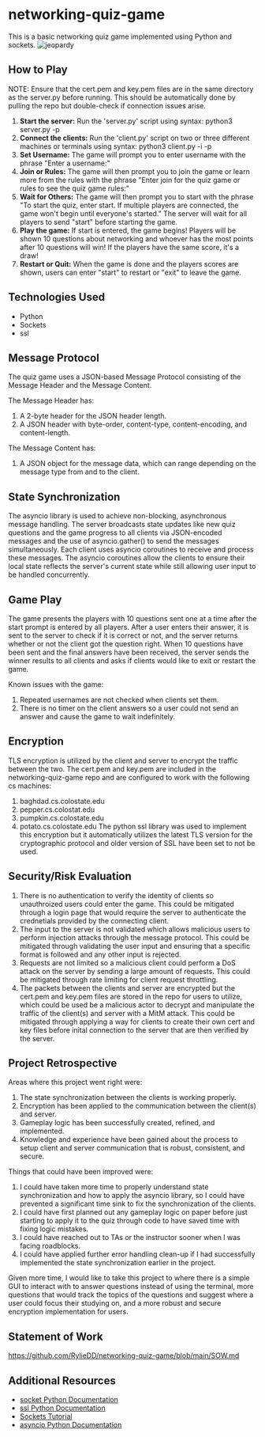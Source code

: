 # networking-quiz-game
This is a basic networking quiz game implemented using Python and sockets.
![jeopardy](https://github.com/user-attachments/assets/003effb0-ed99-4513-a5cd-e2f429822ffe)

## How to Play
NOTE: Ensure that the cert.pem and key.pem files are in the same directory as the server.py before running. This should be automatically done by pulling the repo but double-check if connection issues arise.
1. **Start the server:** Run the 'server.py' script using syntax: python3 server.py -p <port>
2. **Connect the clients:** Run the 'client.py' script on two or three different machines or terminals using syntax: python3 client.py -i <host> -p <port>
3. **Set Username:** The game will prompt you to enter username with the phrase "Enter a username:"
4. **Join or Rules:** The game will then prompt you to join the game or learn more from the rules with the phrase "Enter join for the quiz game or rules to see the quiz game rules:"
5. **Wait for Others:** The game will then prompt you to start with the phrase "To start the quiz, enter start. If multiple players are connected, the game won't begin until everyone's started." The server will wait for all players to send "start" before starting the game.
7. **Play the game:** If start is entered, the game begins! Players will be shown 10 questions about networking and whoever has the most points after 10 questions will win! If the players have the same score, it's a draw!
8. **Restart or Quit:** When the game is done and the players scores are shown, users can enter "start" to restart or "exit" to leave the game.

## Technologies Used
* Python
* Sockets
* ssl

## Message Protocol
The quiz game uses a JSON-based Message Protocol consisting of the Message Header and the Message Content. 

The Message Header has:
1. A 2-byte header for the JSON header length.
2. A JSON header with byte-order, content-type, content-encoding, and content-length.

The Message Content has:
1. A JSON object for the message data, which can range depending on the message type from and to the client.

## State Synchronization 
The asyncio library is used to achieve non-blocking, asynchronous message handling. The server broadcasts state updates like new quiz questions and the game progress to all clients via JSON-encoded messages and the use of asyncio.gather() to send the messages simultaneously. Each client uses asyncio coroutines to receive and process these messages. The asyncio coroutines allow the clients to ensure their local state reflects the server's current state while still allowing user input to be handled concurrently.

## Game Play
The game presents the players with 10 questions sent one at a time after the start prompt is entered by all players. After a user enters their answer, it is sent to the server to check if it is correct or not, and the server returns whether or not the client got the question right. When 10 questions have been sent and the final answers have been received, the server sends the winner results to all clients and asks if clients would like to exit or restart the game. 

Known issues with the game:
1. Repeated usernames are not checked when clients set them.
2. There is no timer on the client answers so a user could not send an answer and cause the game to wait indefinitely.

## Encryption
TLS encryption is utilized by the client and server to encrypt the traffic between the two. The cert.pem and key.pem are included in the networking-quiz-game repo and are configured to work with the following cs machines:
1. baghdad.cs.colostate.edu
2. pepper.cs.colostat.edu
3. pumpkin.cs.colostate.edu
4. potato.cs.colostate.edu
The python ssl library was used to implement this encryption but it automatically utilizes the latest TLS version for the cryptographic protocol and older version of SSL have been set to not be used.

## Security/Risk Evaluation
1. There is no authentication to verify the identity of clients so unauthroized users could enter the game. This could be mitigated through a login page that would require the server to authenticate the crednetials provided by the connecting client.
2. The input to the server is not validated which allows malicious users to perform injection attacks through the message protocol. This could be mitigated through validating the user input and ensuring that a specific format is followed and any other input is rejected.
3. Requests are not limited so a malicious client could perform a DoS attack on the server by sending a large amount of requests. This could be mitigated through rate limiting for client request throttling.
4. The packets between the clients and server are encrypted but the cert.pem and key.pem files are stored in the repo for users to utilize, which could be used be a malicious actor to decrypt and manipulate the traffic of the client(s) and server with a MitM attack. This could be mitigated through applying a way for clients to create their own cert and key files before inital connection to the server that are then verified by the server.

## Project Retrospective
Areas where this project went right were:
1. The state synchronization between the clients is working properly.
2. Encryption has been applied to the communication between the client(s) and server.
3. Gameplay logic has been successfully created, refined, and implemented.
4. Knowledge and experience have been gained about the process to setup client and server communication that is robust, consistent, and secure.

Things that could have been improved were:
1. I could have taken more time to properly understand state synchronization and how to apply the asyncio library, so I could have prevented a significant time sink to fix the synchronization of the clients.
2. I could have first planned out any gameplay logic on paper before just starting to apply it to the quiz through code to have saved time with fixing logic mistakes.
3. I could have reached out to TAs or the instructor sooner when I was facing roadblocks.
4. I could have applied further error handling clean-up if I had successfully implemented the state synchronization earlier in the project. 

Given more time, I would like to take this project to where there is a simple GUI to interact with to answer questions instead of using the terminal, more questions that would track the topics of the questions and suggest where a user could focus their studying on, and a more robust and secure encryption implementation for users.

## Statement of Work
https://github.com/RylieDD/networking-quiz-game/blob/main/SOW.md

## Additional Resources
* [socket Python Documentation](https://docs.python.org/3/library/socket.html)
* [ssl Python Documentation](https://docs.python.org/3/library/ssl.html)
* [Sockets Tutorial](https://realpython.com/python-sockets/)
* [asyncio Python Documentation](https://docs.python.org/3/library/asyncio.html)
